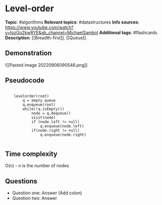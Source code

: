 # Level-order

**Topic**: #algorithms 
**Relevant topics**:  #datastructures 
**Info sources**: https://www.youtube.com/watch?v=IozGo2kwRYE&ab_channel=MichaelSambol
**Additional tags**: #flashcards
**Description**: [[Breadth-first]]. [[Queue]]. 



## Demonstration

![[Pasted image 20220906090546.png]]


## Pseudocode

```

	levelorder(root)
		q = empty queue
		q.enqueue(root)
		while(!q.isEmpty())
			node = q.dequeue()
			visit(node)
			if (node.left != null)
				q.enqueue(node.left)
			if(node.right != null)
				q.enqueue(node.right)
				
```


## Time complexity

O(n) - n is the number of nodes


## Questions

- Question one: Answer (Add colon)
- Question two: Answer


